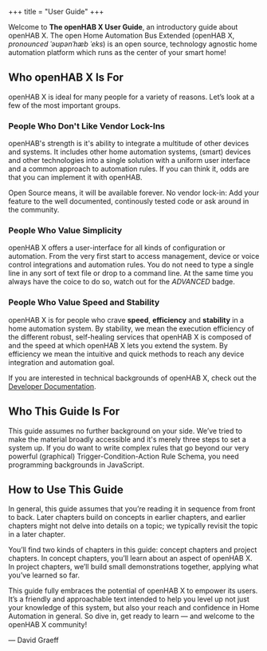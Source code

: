 +++
title = "User Guide"
+++

<p class="bs-callout">
Welcome to <b>The openHAB X User Guide</b>, an introductory guide about openHAB X. The open Home Automation Bus Extended (openHAB X, <i>pronounced ˈəʊpənˈhæb ˈeks</i>) is an open source, technology agnostic home automation platform which runs as the center of your smart home!
</p>

## Who openHAB X Is For
openHAB X is ideal for many people for a variety of reasons. Let’s look at a few of the most important groups.

### People Who Don't Like Vendor Lock-Ins

openHAB's strength is it's ability to integrate a multitude of other devices and systems. It includes other home automation systems, (smart) devices and other technologies into a single solution with a uniform user interface and a common approach to automation rules.
If you can think it, odds are that you can implement it with openHAB.

Open Source means, it will be available forever. No vendor lock-in: Add your feature to the well documented, continously tested code or ask around in the community.

### People Who Value Simplicity

openHAB X offers a user-interface for all kinds of configuration or automation. From the very first start to access management, device or voice control integrations and automation rules. You do not need to type a single line in any sort of text file or drop to a command line. At the same time you always have the coice to do so, watch out for the <i class="badge badge-primary">ADVANCED</i> badge.

### People Who Value Speed and Stability
openHAB X is for people who crave **speed**, **efficiency** and **stability** in a home automation system. By stability, we mean the execution efficiency of the different robust, self-healing services that openHAB X is composed of and the speed at which openHAB X lets you extend the system. By efficiency we mean the intuitive and quick methods to reach any device integration and automation goal.

If you are interested in technical backgrounds of openHAB X, check out the [Developer Documentation](/developer).

## Who This Guide Is For
This guide assumes no further background on your side. We’ve tried to make the material broadly accessible and it's merely three steps to set a system up. If you do want to write complex rules that go beyond our very powerful (graphical) Trigger-Condition-Action Rule Schema, you need programming backgrounds in JavaScript.

## How to Use This Guide

In general, this guide assumes that you’re reading it in sequence from front to back. Later chapters build on concepts in earlier chapters, and earlier chapters might not delve into details on a topic; we typically revisit the topic in a later chapter.

You’ll find two kinds of chapters in this guide: concept chapters and project chapters. In concept chapters, you’ll learn about an aspect of openHAB X. In project chapters, we’ll build small demonstrations together, applying what you’ve learned so far.

This guide fully embraces the potential of openHAB X to empower its users. It’s a friendly and approachable text intended to help you level up not just your knowledge of this system, but also your reach and confidence in Home Automation in general. So dive in, get ready to learn — and welcome to the openHAB X community!

— David Graeff